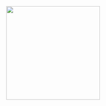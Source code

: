 <img height="250" src="https://streak-stats.onrender.com/api/v1/streak-svg/pranav514?v=5&&cache=${Math.random()}" style="max-width: 100%" />
